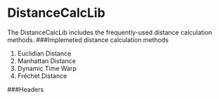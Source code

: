 # DistanceCalcLib
The DistanceCalcLib includes the frequently-used distance calculation methods.
###Implemeted distance calculation methods
1. Euclidian Distance
2. Manhattan Distance
3. Dynamic Time Warp
4. Fréchet Distance


###Headers





